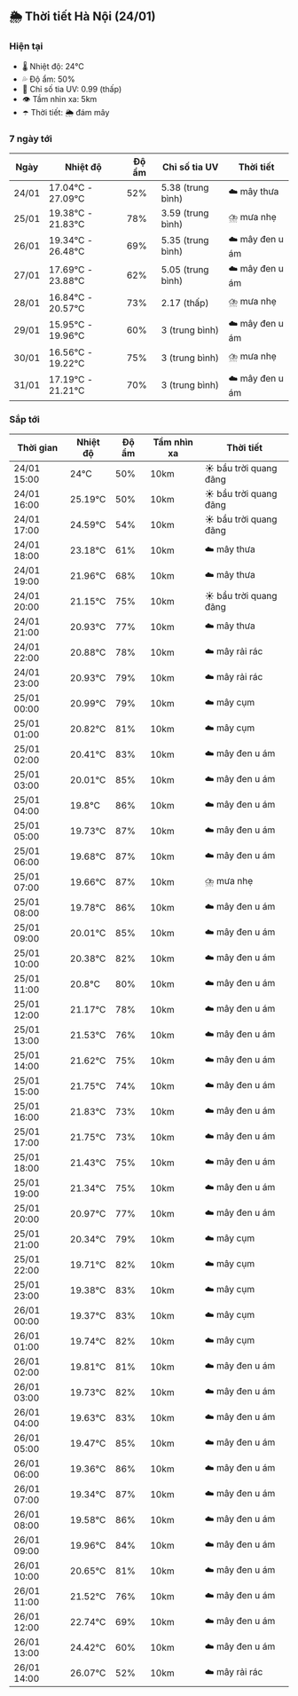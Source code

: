 ## 🌦️ Thời tiết Hà Nội (24/01)

### Hiện tại

- 🌡️ Nhiệt độ: 24℃
- 💦 Độ ẩm: 50%
- 🌟 Chỉ số tia UV: 0.99 (thấp)
- 👁️ Tầm nhìn xa: 5km
- ☂️ Thời tiết: 🌦️ đám mây

### 7 ngày tới

| Ngày | Nhiệt độ | Độ ẩm | Chỉ số tia UV | Thời tiết |
| --- | --- | --- | --- | --- |
| 24/01 | 17.04℃ - 27.09℃ | 52% | 5.38 (trung bình) | ☁️ mây thưa |
| 25/01 | 19.38℃ - 21.83℃ | 78% | 3.59 (trung bình) | ⛈️ mưa nhẹ |
| 26/01 | 19.34℃ - 26.48℃ | 69% | 5.35 (trung bình) | ☁️ mây đen u ám |
| 27/01 | 17.69℃ - 23.88℃ | 62% | 5.05 (trung bình) | ☁️ mây đen u ám |
| 28/01 | 16.84℃ - 20.57℃ | 73% | 2.17 (thấp) | ⛈️ mưa nhẹ |
| 29/01 | 15.95℃ - 19.96℃ | 60% | 3 (trung bình) | ☁️ mây đen u ám |
| 30/01 | 16.56℃ - 19.22℃ | 75% | 3 (trung bình) | ⛈️ mưa nhẹ |
| 31/01 | 17.19℃ - 21.21℃ | 70% | 3 (trung bình) | ☁️ mây đen u ám |

### Sắp tới

| Thời gian | Nhiệt độ | Độ ẩm | Tầm nhìn xa | Thời tiết |
| --- | --- | --- | --- | --- |
| 24/01 15:00 | 24℃ | 50% | 10km | ☀️ bầu trời quang đãng |
| 24/01 16:00 | 25.19℃ | 50% | 10km | ☀️ bầu trời quang đãng |
| 24/01 17:00 | 24.59℃ | 54% | 10km | ☀️ bầu trời quang đãng |
| 24/01 18:00 | 23.18℃ | 61% | 10km | ☁️ mây thưa |
| 24/01 19:00 | 21.96℃ | 68% | 10km | ☁️ mây thưa |
| 24/01 20:00 | 21.15℃ | 75% | 10km | ☀️ bầu trời quang đãng |
| 24/01 21:00 | 20.93℃ | 77% | 10km | ☁️ mây thưa |
| 24/01 22:00 | 20.88℃ | 78% | 10km | ☁️ mây rải rác |
| 24/01 23:00 | 20.93℃ | 79% | 10km | ☁️ mây rải rác |
| 25/01 00:00 | 20.99℃ | 79% | 10km | ☁️ mây cụm |
| 25/01 01:00 | 20.82℃ | 81% | 10km | ☁️ mây cụm |
| 25/01 02:00 | 20.41℃ | 83% | 10km | ☁️ mây đen u ám |
| 25/01 03:00 | 20.01℃ | 85% | 10km | ☁️ mây đen u ám |
| 25/01 04:00 | 19.8℃ | 86% | 10km | ☁️ mây đen u ám |
| 25/01 05:00 | 19.73℃ | 87% | 10km | ☁️ mây đen u ám |
| 25/01 06:00 | 19.68℃ | 87% | 10km | ☁️ mây đen u ám |
| 25/01 07:00 | 19.66℃ | 87% | 10km | ⛈️ mưa nhẹ |
| 25/01 08:00 | 19.78℃ | 86% | 10km | ☁️ mây đen u ám |
| 25/01 09:00 | 20.01℃ | 85% | 10km | ☁️ mây đen u ám |
| 25/01 10:00 | 20.38℃ | 82% | 10km | ☁️ mây đen u ám |
| 25/01 11:00 | 20.8℃ | 80% | 10km | ☁️ mây đen u ám |
| 25/01 12:00 | 21.17℃ | 78% | 10km | ☁️ mây đen u ám |
| 25/01 13:00 | 21.53℃ | 76% | 10km | ☁️ mây đen u ám |
| 25/01 14:00 | 21.62℃ | 75% | 10km | ☁️ mây đen u ám |
| 25/01 15:00 | 21.75℃ | 74% | 10km | ☁️ mây đen u ám |
| 25/01 16:00 | 21.83℃ | 73% | 10km | ☁️ mây đen u ám |
| 25/01 17:00 | 21.75℃ | 73% | 10km | ☁️ mây đen u ám |
| 25/01 18:00 | 21.43℃ | 75% | 10km | ☁️ mây đen u ám |
| 25/01 19:00 | 21.34℃ | 75% | 10km | ☁️ mây đen u ám |
| 25/01 20:00 | 20.97℃ | 77% | 10km | ☁️ mây đen u ám |
| 25/01 21:00 | 20.34℃ | 79% | 10km | ☁️ mây cụm |
| 25/01 22:00 | 19.71℃ | 82% | 10km | ☁️ mây cụm |
| 25/01 23:00 | 19.38℃ | 83% | 10km | ☁️ mây cụm |
| 26/01 00:00 | 19.37℃ | 83% | 10km | ☁️ mây cụm |
| 26/01 01:00 | 19.74℃ | 82% | 10km | ☁️ mây cụm |
| 26/01 02:00 | 19.81℃ | 81% | 10km | ☁️ mây đen u ám |
| 26/01 03:00 | 19.73℃ | 82% | 10km | ☁️ mây đen u ám |
| 26/01 04:00 | 19.63℃ | 83% | 10km | ☁️ mây đen u ám |
| 26/01 05:00 | 19.47℃ | 85% | 10km | ☁️ mây đen u ám |
| 26/01 06:00 | 19.36℃ | 86% | 10km | ☁️ mây đen u ám |
| 26/01 07:00 | 19.34℃ | 87% | 10km | ☁️ mây đen u ám |
| 26/01 08:00 | 19.58℃ | 86% | 10km | ☁️ mây đen u ám |
| 26/01 09:00 | 19.96℃ | 84% | 10km | ☁️ mây đen u ám |
| 26/01 10:00 | 20.65℃ | 81% | 10km | ☁️ mây đen u ám |
| 26/01 11:00 | 21.52℃ | 76% | 10km | ☁️ mây đen u ám |
| 26/01 12:00 | 22.74℃ | 69% | 10km | ☁️ mây đen u ám |
| 26/01 13:00 | 24.42℃ | 60% | 10km | ☁️ mây đen u ám |
| 26/01 14:00 | 26.07℃ | 52% | 10km | ☁️ mây rải rác |
